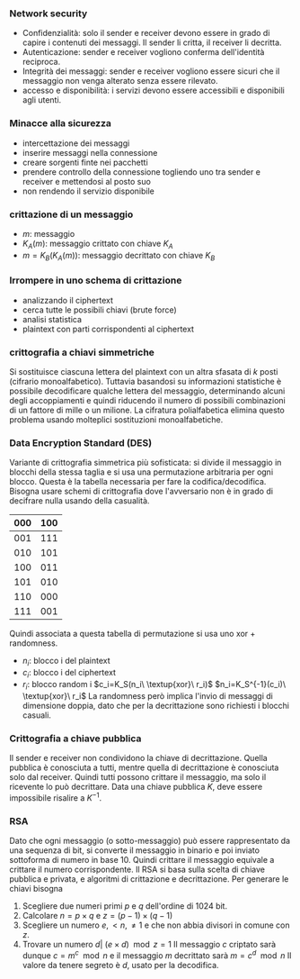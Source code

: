 ### Network security
- Confidenzialità: solo il sender e receiver devono essere in grado di capire i contenuti dei messaggi. Il sender li critta, il receiver li decritta.
- Autenticazione: sender e receiver vogliono conferma dell'identità reciproca.
- Integrità dei messaggi: sender e receiver vogliono essere sicuri che il messaggio non venga alterato senza essere rilevato.
- accesso e disponibilità: i servizi devono essere accessibili e disponibili agli utenti.
### Minacce alla sicurezza
- intercettazione dei messaggi
- inserire messaggi nella connessione
- creare sorgenti finte nei pacchetti
- prendere controllo della connessione togliendo uno tra sender e receiver e mettendosi al posto suo
- non rendendo il servizio disponibile
### crittazione di un messaggio
- $m$: messaggio
- $K_A(m)$: messaggio crittato con chiave $K_A$
- $m=K_B(K_A(m))$: messaggio decrittato con chiave $K_B$
### Irrompere in uno schema di crittazione
- analizzando il ciphertext
- cerca tutte le possibili chiavi (brute force)
- analisi statistica
- plaintext con parti corrispondenti al ciphertext
### crittografia a chiavi simmetriche
Si sostituisce ciascuna lettera del plaintext con un altra sfasata di $k$ posti (cifrario monoalfabetico).
Tuttavia basandosi su informazioni statistiche è possibile decodificare qualche lettera del messaggio, determinando alcuni degli accoppiamenti e quindi riducendo il numero di possibili combinazioni di un fattore di mille o un milione.
La cifratura polialfabetica elimina questo problema usando molteplici sostituzioni monoalfabetiche.
### Data Encryption Standard (DES)
Variante di crittografia simmetrica più sofisticata: si divide il messaggio in blocchi della stessa taglia e si usa una permutazione arbitraria per ogni blocco. Questa è la tabella necessaria per fare la codifica/decodifica. Bisogna usare schemi di crittografia dove l'avversario non è in grado di decifrare nulla usando della casualità.

| 000 | 100 |
| --- | --- |
| 001 | 111 |
| 010 | 101 |
| 100 | 011 |
| 101 | 010 |
| 110 | 000 |
| 111 | 001 |
Quindi associata a questa tabella di permutazione si usa uno xor + randomness.
- $n_i$: blocco i del plaintext
- $c_i$: blocco i del ciphertext
- $r_i$: blocco random i
$c_i=K_S(n_i\ \textup{xor}\ r_i)$
$n_i=K_S^{-1}(c_i)\ \textup{xor}\ r_i$ 
La randomness però implica l'invio di messaggi di dimensione doppia, dato che per la decrittazione sono richiesti i blocchi casuali.
### Crittografia a chiave pubblica
Il sender e receiver non condividono la chiave di decrittazione. Quella pubblica è conosciuta a tutti, mentre quella di decrittazione è conosciuta solo dal receiver. Quindi tutti possono crittare il messaggio, ma solo il ricevente lo può decrittare.
Data una chiave pubblica $K$, deve essere impossibile risalire a $K^{-1}$.
### RSA
Dato che ogni messaggio (o sotto-messaggio) può essere rappresentato da una sequenza di bit, si converte il messaggio in binario e poi inviato sottoforma di numero in base 10. Quindi crittare il messaggio equivale a crittare il numero corrispondente.
Il RSA si basa sulla scelta di chiave pubblica e privata, e algoritmi di crittazione e decrittazione.
Per generare le chiavi bisogna
1. Scegliere due numeri primi $p$ e $q$ dell'ordine di 1024 bit.
2. Calcolare $n=p\times q$ e $z=(p-1)\times(q-1)$
3. Scegliere un numero $e,<n,\ne1$ e che non abbia divisori in comune con $z$.
4. Trovare un numero $d|\ (e\times d)\mod z=1$
Il messaggio $c$ criptato sarà dunque
$c=m^c\mod n$
e il messaggio $m$ decrittato sarà
$m=c^d\mod n$
Il valore da tenere segreto è $d$, usato per la decodifica.
